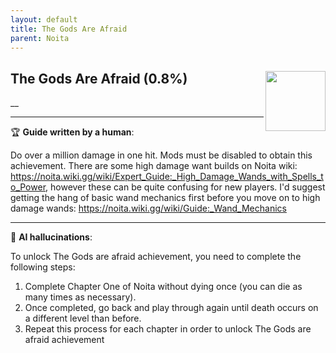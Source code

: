 ```yaml
---
layout: default
title: The Gods Are Afraid
parent: Noita
---
```


## The Gods Are Afraid (0.8%) <img align="right" src="https://cdn.cloudflare.steamstatic.com/steamcommunity/public/images/apps/881100/08794789c5e8c3f1f85e3993fb36a4b49ac29b91.jpg" width="96" height="96">

__

---

:trophy: **Guide written by a human**:

Do over a million damage in one hit. Mods must be disabled to obtain this achievement.
There are some high damage want builds on Noita wiki: https://noita.wiki.gg/wiki/Expert_Guide:_High_Damage_Wands_with_Spells_to_Power, however these can be quite confusing for new players. I'd suggest getting the hang of basic wand mechanics first before you move on to high damage wands: https://noita.wiki.gg/wiki/Guide:_Wand_Mechanics

---

:robot: **AI hallucinations**:

To unlock The Gods are afraid achievement, you need to complete the following steps: 
1. Complete Chapter One of Noita without dying once (you can die as many times as necessary).  
2. Once completed, go back and play through again until death occurs on a different level than before.   
3. Repeat this process for each chapter in order to unlock The Gods are afraid achievement
